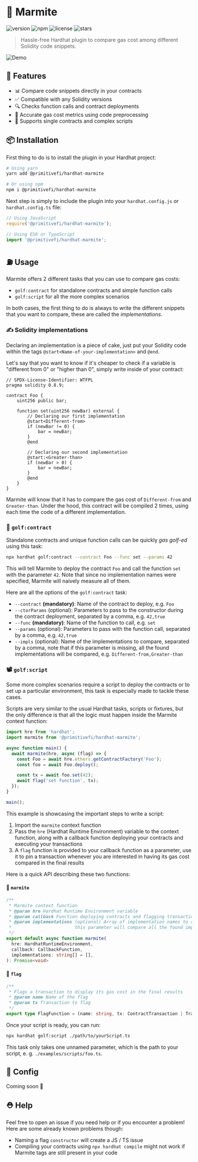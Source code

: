 # 🥘 Marmite

![version](https://img.shields.io/npm/v/@primitivefi/hardhat-marmite) ![npm](https://img.shields.io/npm/dt/@primitivefi/hardhat-marmite) ![license](https://img.shields.io/npm/l/@primitivefi/hardhat-marmite) ![stars](https://img.shields.io/github/stars/primitivefinance/hardhat-marmite?style=social&color=%23FFB31A)

> Hassle-free Hardhat plugin to compare gas cost among different Solidity code snippets.

![Demo](./demo.gif)

## 🧩 Features

- 📊 Compare code snippets directly in your contracts
- ✅ Compatible with any Solidity versions
- 🔍 Checks function calls and contract deployments
- 💯 Accurate gas cost metrics using code preprocessing
- 🧰 Supports single contracts and complex scripts

## 📦 Installation

First thing to do is to install the plugin in your Hardhat project:

```bash
# Using yarn
yarn add @primitivefi/hardhat-marmite

# Or using npm
npm i @primitivefi/hardhat-marmite
```

Next step is simply to include the plugin into your `hardhat.config.js` or `hardhat.config.ts` file:

```typescript
// Using JavaScript
require('@primitivefi/hardhat-marmite');

// Using ES6 or TypeScript
import '@primitivefi/hardhat-marmite';
```

## ⛽️ Usage

Marmite offers 2 different tasks that you can use to compare gas costs:
- `golf:contract` for standalone contracts and simple function calls
- `golf:script` for all the more complex scenarios

In both cases, the first thing to do is always to write the different snippets that you want to compare, these are called the *implementations*.

### ✍️ Solidity implementations

Declaring an implementation is a piece of cake, just put your Solidity code within the tags `@start<Name-of-your-implementation>` and `@end`.

Let's say that you want to know if it's cheaper to check if a variable is "different from 0" or "higher than 0", simply write inside of your contract:

```solidity
// SPDX-License-Identifier: WTFPL
pragma solidity 0.8.9;

contract Foo {
    uint256 public bar;

    function set(uint256 newBar) external {
        // Declaring our first implementation
        @start<Different-from>
        if (newBar != 0) {
            bar = newBar;
        }
        @end

        // Declaring our second implementation
        @start:<Greater-than>
        if (newBar > 0) {
            bar = newBar;
        }
        @end
    }
}
```

Marmite will know that it has to compare the gas cost of `Different-from` and `Greater-than`. Under the hood, this contract will be compiled 2 times, using each time the code of a different implementation.

### 📃 `golf:contract`

Standalone contracts and unique function calls can be quickly *gas golf-ed* using this task:

```bash
npx hardhat golf:contract --contract Foo --func set --params 42
```

This will tell Marmite to deploy the contract `Foo` and call the function `set` with the parameter `42`. Note that since no implementation names were specified, Marmite will naively measure all of them.

Here are all the options of the `golf:contract` task:
- `--contract` **(mandatory)**: Name of the contract to deploy, e.g. `Foo`
- `--ctorParams` (optional): Parameters to pass to the constructor during the contract deployment, separated by a comma, e.g. `42,true`
- `--func` **(mandatory)**: Name of the function to call, e.g. `set`
- `--params` (optional): Parameters to pass with the function call, separated by a comma, e.g. `42,true`
- `--impls` (optional): Name of the implementations to compare, separated by a comma, note that if this parameter is missing, all the found implementations will be compared, e.g. `Different-from,Greater-than`

### 📽 `golf:script`

Some more complex scenarios require a script to deploy the contracts or to set up a particular environment, this task is especially made to tackle these cases.

Scripts are very similar to the usual Hardhat tasks, scripts or fixtures, but the only difference is that all the logic must happen inside the Marmite context function:

```typescript
import hre from 'hardhat';
import marmite from '@primitivefi/hardhat-marmite';

async function main() {
  await marmite(hre, async (flag) => {
    const Foo = await hre.ethers.getContractFactory('Foo');
    const foo = await Foo.deploy();

    const tx = await foo.set(42);
    await flag('set function', tx);
  });
}

main();
```

This example is showcasing the important steps to write a script:
1. Import the `marmite` context function
2. Pass the `hre` (Hardhat Runtime Environment) variable to the context function, along with a callback function deploying your contracts and executing your transactions
3. A `flag` function is provided to your callback function as a parameter, use it to pin a transaction whenever you are interested in having its gas cost compared in the final results

Here is a quick API describing these two functions:

#### 🥘 `marmite`

```typescript
/**
 * Marmite context function
 * @param hre Hardhat Runtime Environment variable
 * @param callback Function deploying contracts and flagging transactions
 * @param implementations (optional) Array of implementation names to compare, omitting
 *                        this parameter will compare all the found implementations
 */
export default async function marmite(
  hre: HardhatRuntimeEnvironment,
  callback: CallbackFunction,
  implementations: string[] = [],
): Promise<void>
```

#### 🚩 `flag`

```typescript
/**
 * Flags a transaction to display its gas cost in the final results
 * @param name Name of the flag
 * @param tx Transaction to flag
 */
export type FlagFunction = (name: string, tx: ContractTransaction | TransactionResponse) => void;
```

Once your script is ready, you can run:

```bash
npx hardhat golf:script ./path/to/yourScript.ts
```

This task only takes one unnamed parameter, which is the path to your script, e. g. `./examples/scripts/foo.ts`.

## 🔧 Config

Coming soon 👀

## ⛑ Help

Feel free to open an issue if you need help or if you encounter a problem! Here are some already known problems though:
- Naming a flag `constructor` will create a JS / TS issue
- Compiling your contracts using `npx hardhat compile` might not work if Marmite tags are still present in your code
